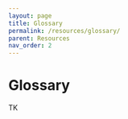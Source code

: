 ```yaml
---
layout: page
title: Glossary
permalink: /resources/glossary/
parent: Resources
nav_order: 2
---
```


# Glossary
TK